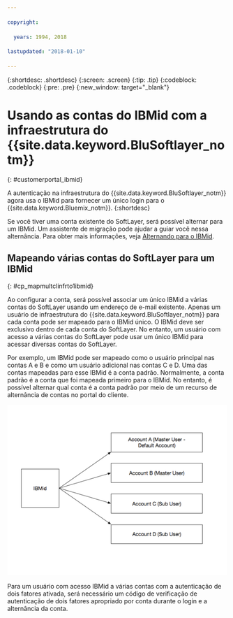 ```yaml
---

copyright:

  years: 1994, 2018

lastupdated: "2018-01-10"

---
```


{:shortdesc: .shortdesc}
{:screen: .screen}
{:tip: .tip}
{:codeblock: .codeblock}
{:pre: .pre}
{:new_window: target="_blank"}

# Usando as contas do IBMid com a infraestrutura do {{site.data.keyword.BluSoftlayer_notm}}
{: #customerportal_ibmid}

A autenticação na infraestrutura do {{site.data.keyword.BluSoftlayer_notm}} agora usa o IBMid para fornecer um único login para o {{site.data.keyword.Bluemix_notm}}.
{:shortdesc}

Se você tiver uma conta existente do SoftLayer, será possível alternar para um IBMid. Um assistente de migração pode ajudar a guiar você nessa alternância. Para obter mais informações, veja [Alternando para o IBMid](/docs/account/softlayerlink.html#switching-to-ibmid).

## Mapeando várias contas do SoftLayer para um IBMid
{: #cp_mapmultclinfrto1ibmid}

Ao configurar a conta, será possível associar um único IBMid a várias contas do SoftLayer usando um endereço de e-mail existente. Apenas um usuário de infraestrutura do {{site.data.keyword.BluSoftlayer_notm}} para cada conta pode ser mapeado para o IBMid único. O IBMid deve ser exclusivo dentro de cada conta do SoftLayer. No entanto, um usuário com acesso a várias contas do SoftLayer pode usar um único IBMid para acessar diversas contas do SoftLayer.

Por exemplo, um IBMid pode ser mapeado como o usuário principal nas contas A e B e como um usuário adicional nas contas C e D. Uma das contas mapeadas para esse IBMid é a conta padrão. Normalmente, a conta padrão é a conta que foi mapeada primeiro para o IBMid. No entanto, é possível alternar qual conta é a conta padrão por meio de um recurso de alternância de contas no portal do cliente.

![Várias contas do SoftLayer para um IBMid](images/ibmid-image.png)

Para um usuário com acesso IBMid a várias contas com a autenticação de dois fatores ativada, será necessário um código de verificação de autenticação de dois fatores apropriado por conta durante o login e a alternância da conta.
